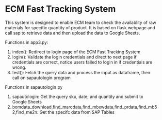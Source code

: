 # ECM Fast Tracking System
This system is designed to enable ECM team to check the availablity of raw materials for specific quantity of product. It is based on flask webpage and call sap to retrieve data
and then upload the data to Google Sheets. 

Functions in app3.py:
1. index(): Redirect to login page of the ECM Fast Tracking System
2. login(): Validate the login credentials and direct to next page if credentials are correct, notice users failed to login in if credentials are wrong.
3. test(): Fetch the query data and process the input as dataframe, then call on sapautologin program

Functions in sapautologin.py
1. sapautologin: Get the query sku, date, and quantity and submit to Google Sheets
2. bomdata_download,find_marcdata,find_mbewdata,find_prdata,find_mb52,find_me2n: Get the specifc data from SAP Tables
